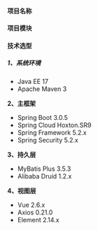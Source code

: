 #### 项目名称

#### 项目模块

#### 技术选型



##### **1、系统环境**

- Java EE 17
- Apache Maven 3

**2、主框架**

- Spring Boot 3.0.5
- Spring Cloud Hoxton.SR9
- Spring Framework 5.2.x
- Spring Security 5.2.x

**3、持久层**

- MyBatis Plus 3.5.3
- Alibaba Druid 1.2.x

**4、视图层**

- Vue 2.6.x
- Axios 0.21.0
- Element 2.14.x
